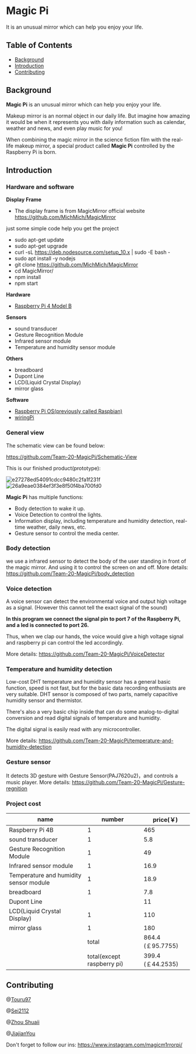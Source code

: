 # Magic Pi

It is an unusual mirror which can help you enjoy your life.

## Table of Contents

* [Background](#Background)
* [Introduction](#Introduction)
* [Contributing](#Contributing)

## Background

**Magic Pi** is an unusual mirror which can help you enjoy your life. 

Makeup mirror is an normal object in our daily life. But imagine how amazing it would be when it represents you with daily information such as calendar, weather and news, and even play music for you! 

When combining the magic mirror in the science fiction film with the real-life makeup mirror, a special product called **Magic Pi** controlled by the Raspberry Pi is born.

## Introduction

### Hardware and software

**Display Frame**
* The display frame is from MagicMirror official website https://github.com/MichMich/MagicMirror
 
 just some simple code help you get the project
 
*  sudo apt-get update
*  sudo apt-get upgrade
*  curl -sL https://deb.nodesource.com/setup_10.x | sudo -E bash - 
*  sudo apt install -y nodejs
*  git clone https://github.com/MichMich/MagicMirror
*  cd MagicMirror/
*  npm install
*  npm start

**Hardware**

* [Raspberry Pi 4 Model B](https://www.raspberrypi.org/products/raspberry-pi-4-model-b/)

**Sensors** 

* sound transducer
* Gesture Recognition Module
* Infrared sensor module 
* Temperature and humidity sensor module

**Others**

* breadboard  
* Dupont Line 
* LCD(Liquid Crystal Display) 
* mirror glass

**Software**

* [Raspberry Pi OS(previously called Raspbian)](https://www.raspberrypi.org/software/)
* [wiringPi](http://wiringpi.com/download-and-install/)

### General view

The schematic view can be found below: 

https://github.com/Team-20-MagicPi/Schematic-View

This is our finished product(prototype):

![e27278ed54091cdcc9480c2fa1f231f](https://user-images.githubusercontent.com/49462534/115292403-d1d6c880-a14d-11eb-9b7b-6365bad84a63.jpg)
![26a9eae0384ef3f3e8f50f4ba700fd0](https://user-images.githubusercontent.com/49462534/115292413-d4392280-a14d-11eb-9961-4ff49e073f49.jpg)





**Magic Pi** has multiple functions:

* Body detection to wake it up.
* Voice Detection to control the lights.
* Information display, including temperature and humidity detection, real-time weather, daily news, etc.
* Gesture sensor to control the media center.

 

### Body detection
 we use a infrared sensor to detect the body of the user standing in front of the magic mirror. And using it to control the screen on and off.
 More details: https://github.com/Team-20-MagicPi/body_detection

### Voice detection

A voice sensor can detect the environmental voice and output high voltage as a signal. (However this cannot tell the exact signal of the sound)

**In this program we connect the signal pin to port 7 of the Raspberry Pi, and a led is connected to port 26.**

Thus, when we clap our hands, the voice would give a high voltage signal and raspberry pi can control the led accordingly.

More details: https://github.com/Team-20-MagicPi/VoiceDetector

### Temperature and humidity detection

Low-cost DHT temperature and humidity sensor has a general basic function, speed is not fast, but for the basic data recording enthusiasts are very suitable. DHT sensor is composed of two parts, namely capacitive humidity sensor and thermistor. 

There's also a very basic chip inside that can do some analog-to-digital conversion and read digital signals of temperature and humidity.

The digital signal is easily read with any microcontroller.

More details: https://github.com/Team-20-MagicPi/temperature-and-humidity-detection

### Gesture sensor
It detects 3D gesture with Gesture Sensor(PAJ7620u2)，and controls a music player.
More details: https://github.com/Team-20-MagicPi/Gesture-regnition
### Project cost

| name                                   | number                     | price(￥)         |
| -------------------------------------- | -------------------------- | ----------------- |
| Raspberry  Pi 4B                       | 1                          | 465               |
| sound transducer                       | 1                          | 5.8               |
| Gesture Recognition Module             | 1                          | 49                |
| Infrared sensor module                 | 1                          | 16.9              |
| Temperature and humidity sensor module | 1                          | 18.9              |
| breadboard                             | 1                          | 7.8               |
| Dupont  Line                           |                            | 11                |
| LCD(Liquid Crystal Display)            | 1                          | 110               |
| mirror  glass                          | 1                          | 180               |
|                                        | total                      | 864.4 (￡95.7755) |
|                                        | total(except raspberry pi) | 399.4 (￡44.2535) |

## Contributing

@[Touru97](https://github.com/Touru97)

@[Sei2112](https://github.com/Sei2112)

@[Zhou Shuaii](https://github.com/ZhouShuaii)

@[JiajianYou](https://github.com/JiajianYou)

Don't forget to follow our ins: https://www.instagram.com/magicm1rrorpi/
